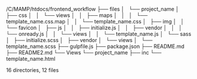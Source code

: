 /C/MAMP/htdocs/frontend_workflow
├── files
│   └── project_name
│       ├── css
│       │   └── views
│       │       ├── maps
│       │       │   └── template_name.css.map
│       │       └── template_name.css
│       ├── img
│       │   └── favicon
│       ├── js
│       │   ├── initialize.js
│       │   ├── vendor
│       │   │   └── onready.js
│       │   └── views
│       │       └── template_name.js
│       └── sass
│           ├── initialize.scss
│           ├── vendor
│           └── views
│               └── template_name.scss
├── gulpfile.js
├── package.json
├── README.md
├── README2.md
└── Views
    └── project_name
        ├── inc
        └── template_name.html

16 directories, 12 files
